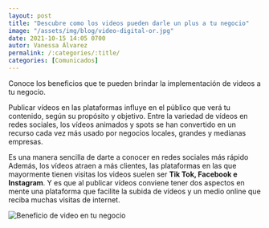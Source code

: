 ```yaml
---
layout: post
title: "Descubre como los videos pueden darle un plus a tu negocio"
image: "/assets/img/blog/video-digital-or.jpg"
date: 2021-10-15 14:05 0700
autor: Vanessa Álvarez
permalink: /:categories/:title/
categories: [Comunicados]
---
```



Conoce los beneficios que te pueden brindar la implementación de videos a tu negocio.



Publicar vídeos en las plataformas influye en el público que verá tu contenido, según su  propósito y objetivo. 
Entre la variedad de vídeos en redes sociales, los vídeos animados y spots se han convertido en un recurso cada vez más usado por negocios locales, grandes y medianas empresas. 

Es una manera sencilla de darte a conocer en redes sociales más rápido  Además, los vídeos atraen a más clientes, las plataformas en las que mayormente tienen visitas los videos suelen ser **Tik Tok, Facebook e Instagram**. Y es que al publicar vídeos conviene tener dos aspectos en mente una plataforma que facilite la subida de vídeos y un medio online que reciba muchas visitas de internet.

<img src="/assets/img/blog/foto-video.jpg" class="img-fluid"  alt="Beneficio de video en tu negocio">


